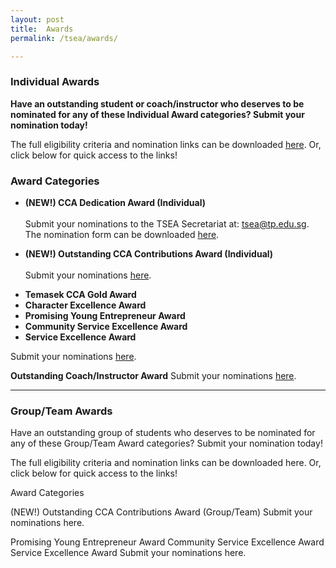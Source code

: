 ```yaml
---
layout: post
title:  Awards
permalink: /tsea/awards/

---
```


### Individual Awards

<b>Have an outstanding student or coach/instructor who deserves to be nominated for any of these Individual Award categories? Submit your nomination today!</b>

The full eligibility criteria and nomination links can be downloaded <a href="./images/TSEA2021-Individual Awards(1).pdf" download>here</a>. Or, click below for quick access to the links!

<h3>Award Categories</h3>

<p>
  <ul>
    <li><b>(NEW!) CCA Dedication Award (Individual)</b></li><br>
    Submit your nominations to the TSEA Secretariat at: <a href="mailto:tsea@tp.edu.sg">tsea@tp.edu.sg</a>. The nomination form can be downloaded <a href="./images/TSEA2021-CCADedication(Individual)NominationForm.xlsx" download>here</a>.<br>
  </ul>
  <ul>
    <li><b>(NEW!) Outstanding CCA Contributions Award (Individual)</b></li><br>
  Submit your nominations <a href="https://form.gov.sg/#!/60828a0317dde80011316ad5">here</a>.<br>
  </ul>
  <ul>
    <li><b>Temasek CCA Gold Award</b></li>
    <li><b>Character Excellence Award</b></li>
    <li><b>Promising Young Entrepreneur Award</b></li>
    <li><b>Community Service Excellence Award</b></li>
    <li><b>Service Excellence Award</b></li>
</ul>
</p>
<p>
Submit your nominations <a href="https://form.gov.sg/#!/60828a4e0f169a0011a684ae">here</a>.

<b>Outstanding Coach/Instructor Award</b>
Submit your nominations <a href="https://form.gov.sg/#!/60828a7afecb390011501f2b">here</a>.

---

### Group/Team Awards

Have an outstanding group of students who deserves to be nominated for any of these Group/Team Award categories? Submit your nomination today!

The full eligibility criteria and nomination links can be downloaded here. Or, click below for quick access to the links!

Award Categories

(NEW!) Outstanding CCA Contributions Award (Group/Team)
Submit your nominations here.

Promising Young Entrepreneur Award 
Community Service Excellence Award 
Service Excellence Award 
Submit your nominations here.

